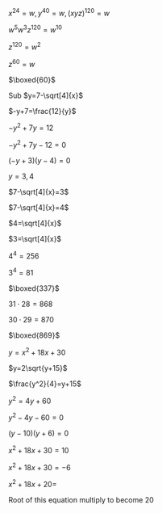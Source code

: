 $x^{24}=w,y^{40}=w,(xyz)^{120}=w$

$w^5w^3z^{120}=w^{10}$

$z^{120}=w^2$

$z^{60}=w$

$\boxed{60}$​​



Sub $y=7-\sqrt[4]{x}$

$-y+7=\frac{12}{y}$​

$-y^2+7y=12$​

$-y^2+7y-12=0$​

$(-y+3)(y-4)=0$​

$y=3,4$

$7-\sqrt[4]{x}=3$

$7-\sqrt[4]{x}=4$

$4=\sqrt[4]{x}$

$3=\sqrt[4]{x}$

$4^4=256$

$3^4=81$

$\boxed{337}$​



$31\cdot28=868$

$30\cdot29=870$

$\boxed{869}$



$y=x^2+18x+30$

$y=2\sqrt{y+15}$

$\frac{y^2}{4}=y+15$

$y^2=4y+60$

$y^2-4y-60=0$

$(y-10)(y+6)=0$

$x^2+18x+30=10$

$x^2+18x+30=-6$

$x^2+18x+20=$

Root of this equation multiply to become $20$
